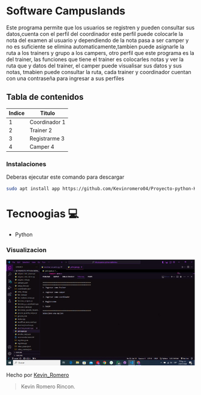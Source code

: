 # Software Campuslands
Este programa permite que los usuarios se registren y pueden consultar sus datos,cuenta con el perfil del coordinador este perfil puede colocarle la nota del examen al usuario y dependiendo de la nota pasa a ser camper y no es suficiente se elimina automaticamente,tambien puede asignarle la ruta a los trainers y grupo a los campers, otro perfil que este programa es la del trainer, las funciones que tiene el trainer es colocarles notas y ver la ruta que y datos del trainer, el camper puede visualisar sus datos y sus notas, tmabien puede consultar la ruta, cada trainer y coordinador cuentan con una contraseña para ingresar a sus perfiles 

## Tabla de contenidos
| Indice | Titulo  |
|--|--|
| 1 | Coordinador 1 |
| 2 | Trainer 2 |
| 3 | Registrarme 3 |
| 4 | Camper 4 |


### Instalaciones 
Deberas ejecutar este comando para descargar 

```bash
sudo apt install app https://github.com/Kevinromero04/Proyecto-python-Kevin-Romero.git
```

# Tecnoogias  💻
- Python


### Visualizacion
![ejecucion](./ejecucion.jpg)


Hecho por [Kevin_Romero](https://github.com/Kevinromero04)

>Kevin Romero Rincon.


